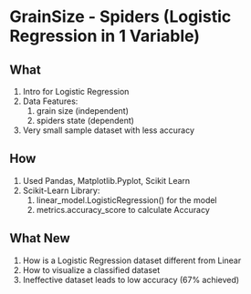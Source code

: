 # GrainSize - Spiders (Logistic Regression in 1 Variable)

## What
1. Intro for Logistic Regression
2. Data Features:
    1. grain size (independent)
    2. spiders state (dependent)
3. Very small sample dataset with less accuracy

## How
1. Used Pandas, Matplotlib.Pyplot, Scikit Learn
2. Scikit-Learn Library:
    1. linear_model.LogisticRegression() for the model
    2. metrics.accuracy_score to calculate Accuracy

## What New
1. How is a Logistic Regression dataset different from Linear
2. How to visualize a classified dataset
3. Ineffective dataset leads to low accuracy (67% achieved)